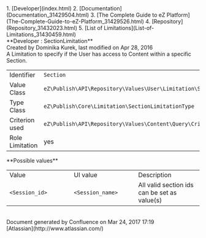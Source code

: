 <div id="page">
<div id="main" class="aui-page-panel">
<div id="main-header">
<div id="breadcrumb-section">
1.  [Developer](index.html)
2.  [Documentation](Documentation_31429504.html)
3.  [The Complete Guide to eZ Platform](The-Complete-Guide-to-eZ-Platform_31429526.html)
4.  [Repository](Repository_31432023.html)
5.  [List of Limitations](List-of-Limitations_31430459.html)

</div>
**Developer : SectionLimitation**

</div>
<div id="content" class="view">
<div class="page-metadata">
Created by Dominika Kurek, last modified on Apr 28, 2016

</div>
<div id="main-content" class="wiki-content group">
<div class="contentLayout2">
<div class="columnLayout two-right-sidebar"
data-layout="two-right-sidebar">
<div class="cell normal" data-type="normal">
<div class="innerCell">
A Limitation to specify if the User has access to Content within a specific Section.

<div class="table-wrap">
<table>
<colgroup>
<col width="21%" />
<col width="78%" />
</colgroup>
<tbody>
<tr class="odd">
<td align="left">Identifier</td>
<td align="left"><code>Section</code></td>
</tr>
<tr class="even">
<td align="left">Value Class</td>
<td align="left"><code>eZ\Publish\API\Repository\Values\User\Limitation\SectionLimitation</code></td>
</tr>
<tr class="odd">
<td align="left">Type Class</td>
<td align="left"><code>eZ\Publish\Core\Limitation\SectionLimitationType</code></td>
</tr>
<tr class="even">
<td align="left">Criterion used</td>
<td align="left"><code>eZ\Publish\API\Repository\Values\Content\Query\Criterion\SectionId</code></td>
</tr>
<tr class="odd">
<td align="left">Role Limitation</td>
<td align="left">yes</td>
</tr>
</tbody>
</table>

</div>
**Possible values**

<div class="table-wrap">
<table>
<colgroup>
<col width="33%" />
<col width="33%" />
<col width="33%" />
</colgroup>
<tbody>
<tr class="odd">
<td align="left">Value</td>
<td align="left">UI value</td>
<td align="left">Description</td>
</tr>
<tr class="even">
<td align="left"><code>&lt;Session_id&gt;</code></td>
<td align="left"><code>&lt;Session_name&gt;</code></td>
<td align="left">All valid section ids can be set as value(s)</td>
</tr>
</tbody>
</table>

</div>
</div>
</div>
<div class="cell aside" data-type="aside">
<div class="innerCell">
 

</div>
</div>
</div>
</div>
</div>
</div>
</div>
<div id="footer" role="contentinfo">
<div class="section footer-body">
Document generated by Confluence on Mar 24, 2017 17:19

<div id="footer-logo">
[Atlassian](http://www.atlassian.com/)

</div>
</div>
</div>
</div>

